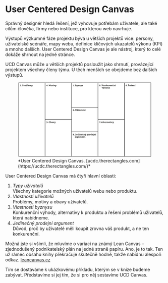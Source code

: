 # User Centered Design Canvas

Správný designér hledá řešení, jež vyhovuje potřebám uživatele, ale také cílům člověka, firmy nebo instituce, pro kterou web navrhuje.

Výstupů výzkumné fáze projektu bývá u větších projektů více: persony, uživatelské scénáře, mapy webu, definice klíčových ukazatelů výkonu (KPI) a mnoho dalších. User Centered Design Canvas je ale nástroj, který to celé dokáže shrnout na jedné stránce.

UCD Canvas může u větších projektů posloužit jako shrnutí, provázející projektem všechny členy týmu. U těch menších se obejdeme bez dalších výstupů.

<figure>
<img src="dist/images/original/vdwd/design-canvas.jpg" alt="">
<figcaption markdown="1">    
*User Centered Design Canvas. [ucdc.therectangles.com](https://ucdc.therectangles.com/)*
</figcaption> 
</figure>

User Centered Design Canvas má čtyři hlavní oblasti:

1. *Typy uživatelů*  
Všechny kategorie možných uživatelů webu nebo produktu.
2. *Vlastnosti uživatelů*  
Problémy, motivy a obavy uživatelů.
3. *Vlastnosti byznysu*  
Konkurenční výhody, alternativy k produktu a řešení problémů uživatelů, která nabídneme.
4. *Jedinečný prodejní argument*  
Důvod, proč by uživatelé měli koupit zrovna váš produkt, a ne ten konkurenční.

Možná jste si všimli, že mluvíme o variaci na známý Lean Canvas – zjednodušený podnikatelský plán na jedné straně papíru. Ano, je to tak. Ten už rámec obsahu knihy překračuje skutečně hodně, takže nabídnu alespoň odkaz. [leancanvas.cz](http://www.leancanvas.cz/)

Tím se dostáváme k ukázkovému příkladu, kterým se v knize budeme zabývat. Představíme si jej tím, že si pro něj sestavíme UCD Canvas.
